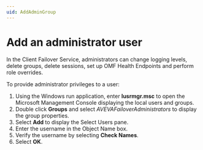 ```yaml
---
uid: AddAdminGroup
---
```


# Add an administrator user

In the Client Failover Service, administrators can change logging levels, delete groups, delete sessions, set up OMF Health Endpoints and perform role overrides.

To provide administrator privileges to a user:

1. Using the Windows run application, enter **lusrmgr.msc** to open the Microsoft Management Console displaying the local users and groups.
2. Double click **Groups** and select *AVEVAFailoverAdministrators* to display the group properties. 
3. Select **Add** to display the Select Users pane. 
4. Enter the username in the Object Name box.
5. Verify the username by selecting **Check Names**. 
6. Select **OK**. 
